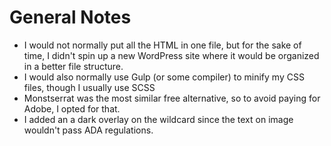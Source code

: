 # General Notes

- I would not normally put all the HTML in one file, but for the sake of time, I didn't spin up a new WordPress site where it would be organized in a better file structure. 
- I would also normally use Gulp (or some compiler) to minify my CSS files, though I usually use SCSS
- Monstserrat was the most similar free alternative, so to avoid paying for Adobe, I opted for that. 
- I added an a dark overlay on the wildcard since the text on image wouldn't pass ADA regulations. 
